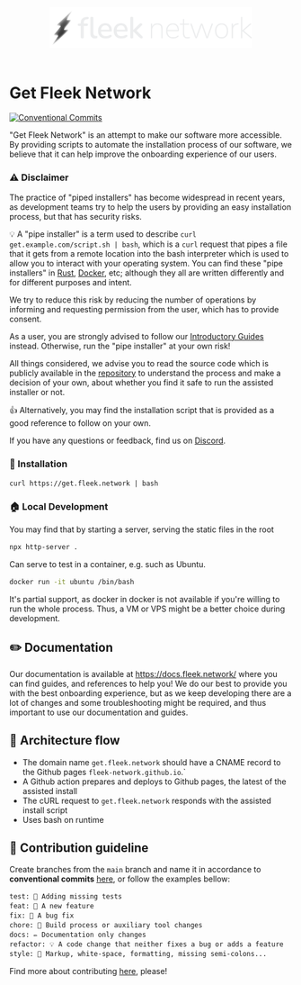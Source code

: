 <div align="center" style="padding-bottom: 20px;">
  <img src="./static/img/logo+named.svg?202301091309" width="360px" height="auto"/>
</div>

# Get Fleek Network

[![Conventional Commits](https://img.shields.io/badge/Conventional%20Commits-1.0.0-blue.svg)](https://conventionalcommits.org)

"Get Fleek Network" is an attempt to make our software more accessible. By providing scripts to automate the installation process of our software, we believe that it can help improve the onboarding experience of our users.

### ⚠️ Disclaimer

The practice of "piped installers" has become widespread in recent years, as development teams try to help the users by providing an easy installation process, but that has security risks.

💡 A "pipe installer" is a term used to describe `curl get.example.com/script.sh | bash`, which is a `curl` request that pipes a file that it gets from a remote location into the bash interpreter which is used to allow you to interact with your operating system. You can find these "pipe installers" in [Rust](https://www.rust-lang.org/learn/get-started), [Docker](https://get.docker.com/), etc; although they all are written differently and for different purposes and intent.

We try to reduce this risk by reducing the number of operations by informing and requesting permission from the user, which has to provide consent.

As a user, you are strongly advised to follow our [Introductory Guides](https://docs.fleek.network) instead. Otherwise, run the "pipe installer" at your own risk! 

All things considered, we advise you to read the source code which is publicly available in the [repository](https://github.com/fleek-network/get.fleek.network) to understand the process and make a decision of your own, about whether you find it safe to run the assisted installer or not.

👍 Alternatively, you may find the installation script that is provided as a good reference to follow on your own.

If you have any questions or feedback, find us on [Discord](https://discord.gg/fleekxyz).

### 🤖 Installation

```
curl https://get.fleek.network | bash
```

### 🏠 Local Development

You may find that by starting a server, serving the static files in the root

```sh
npx http-server .
```

Can serve to test in a container, e.g. such as Ubuntu.

```sh
docker run -it ubuntu /bin/bash
```

It's partial support, as docker in docker is not available if you're willing to run the whole process. Thus, a VM or VPS might be a better choice during development.

## ✏️ Documentation

Our documentation is available at https://docs.fleek.network/ where you can find guides, and references to help you! We do our best to provide you with the best onboarding experience, but as we keep developing there are a lot of changes and some troubleshooting might be required, and thus important to use our documentation and guides.

## 🧱 Architecture flow

- The domain name `get.fleek.network` should have a CNAME record to the Github pages `fleek-network.github.io`.`
- A Github action prepares and deploys to Github pages, the latest of the assisted install
- The cURL request to `get.fleek.network` responds with the assisted install script
- Uses bash on runtime

## 🙏 Contribution guideline

Create branches from the `main` branch and name it in accordance to **conventional commits** [here](https://www.conventionalcommits.org/en/v1.0.0/), or follow the examples bellow:

```txt
test: 💍 Adding missing tests
feat: 🎸 A new feature
fix: 🐛 A bug fix
chore: 🤖 Build process or auxiliary tool changes
docs: ✏️ Documentation only changes
refactor: 💡 A code change that neither fixes a bug or adds a feature
style: 💄 Markup, white-space, formatting, missing semi-colons...
```

Find more about contributing [here](docs/open-source/contributing.md), please!
